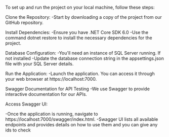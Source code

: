 To set up and run the project on your local machine, follow these steps:

Clone the Repository:
  -Start by downloading a copy of the project from our GitHub repository.

Install Dependencies:
  -Ensure you have .NET Core SDK 6.0
  -Use the command dotnet restore to install the necessary dependencies for the project.

Database Configuration:
  -You'll need an instance of SQL Server running. If not installed
  -Update the database connection string in the appsettings.json file with your SQL Server details.

Run the Application:
  -Launch the application. You can access it through your web browser at https://localhost:7000.


Swagger Documentation for API Testing
  -We use Swagger to provide interactive documentation for our APIs. 

Access Swagger UI:

  -Once the application is running, navigate to https://localhost:7000/swagger/index.html.
  -Swagger UI lists all available endpoints and provides details on how to use them and you can give any ids to check
